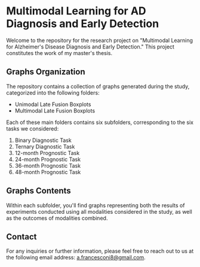 # Multimodal Learning for AD Diagnosis and Early Detection

Welcome to the repository for the research project on "Multimodal Learning for Alzheimer's Disease Diagnosis and Early Detection." This project constitutes the work of my master's thesis.

## Graphs Organization
The repository contains a collection of graphs generated during the study, categorized into the following folders:

- Unimodal Late Fusion Boxplots
- Multimodal Late Fusion Boxplots

Each of these main folders contains six subfolders, corresponding to the six tasks we considered:

1. Binary Diagnostic Task
2. Ternary Diagnostic Task
3. 12-month Prognostic Task
4. 24-month Prognostic Task
5. 36-month Prognostic Task
6. 48-month Prognostic Task

## Graphs Contents
Within each subfolder, you'll find graphs representing both the results of experiments conducted using all modalities considered in the study, as well as the outcomes of modalities combined.

## Contact
For any inquiries or further information, please feel free to reach out to us at the following email address: [a.francesconi8@gmail.com](mailto:a.francesconi8@gmail.com).
